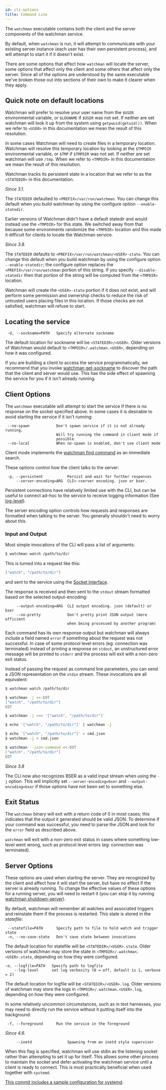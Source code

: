 ```yaml
---
id: cli-options
title: Command Line
---
```


The `watchman` executable contains both the client and the server components
of the watchman service.

By default, when `watchman` is run, it will attempt to communicate with your
existing server instance (each user has their own persistent process), and
will attempt to start it if it doesn't exist.

There are some options that affect how `watchman` will locate the server, some
options that affect only the client and some others that affect only the
server. Since all of the options are understood by the same executable we've
broken those out into sections of their own to make it clearer when they
apply.

## Quick note on default locations

Watchman will prefer to resolve your user name from the `$USER` environmental
variable, or `$LOGNAME` if `$USER` was not set. If neither are set watchman
will look it up from the system using `getpwuid(getuid())`. When we refer to
`<USER>` in this documentation we mean the result of this resolution.

In some cases Watchman will need to create files in a temporary location.
Watchman will resolve this temporary location by looking at the `$TMPDIR`
environmental variable, or `$TMP` if `$TMPDIR` was not set. If neither are set
watchman will use `/tmp`. When we refer to `<TMPDIR>` in this documentation we
mean the result of this resolution.

Watchman tracks its persistent state in a location that we refer to as the
`<STATEDIR>` in this documentation.

_Since 3.1._

The `STATEDIR` defaulted to `<PREFIX>/var/run/watchman`. You can change this
default when you build watchman by using the configure option
`--enable-statedir`.

Earlier versions of Watchman didn't have a default statedir and would instead
use the `<TMPDIR>` for this state. We switched away from that because some
environments randomize the `<TMPDIR>` location and this made it difficult for
clients to locate the Watchman service.

_Since 3.8._

The `STATEDIR` defaults to `<PREFIX>/var/run/watchman/<USER>-state`. You can
change this default when you build watchman by using the configure option
`--enable-statedir`; the configure option replaces the
`<PREFIX>/var/run/watchman` portion of this string. If you specify
`--disable-statedir` then that portion of the string will be computed from the
`<TMPDIR>` location.

Watchman will create the `<USER>-state` portion if it does not exist, and will
perform some permission and ownership checks to reduce the risk of untrusted
users placing files in this location. If those checks are not satisfied,
watchman will refuse to start.

## Locating the service

```
 -U, --sockname=PATH   Specify alternate sockname
```

The default location for sockname will be `<STATEDIR>/<USER>`. Older versions
of Watchman would default to `<TMPDIR>/.watchman.<USER>`, depending on how it
was configured.

If you are building a client to access the service programmatically, we
recommend that you invoke [watchman get-sockname](get-sockname) to discover
the path that the client and server would use. This has the side effect of
spawning the service for you if it isn't already running.

## Client Options

The `watchman` executable will attempt to start the service if there is no
response on the socket specified above. In some cases it is desirable to avoid
starting the service if it isn't running:

```
 --no-spawn            Don't spawn service if it is not already running.
                       Will try running the command in client mode if
                       possible.
 --no-local            When no-spawn is enabled, don't use client mode
```

Client mode implements the [watchman find command](find) as an immediate
search.

These options control how the client talks to the server:

```
 -p, --persistent           Persist and wait for further responses
     --server-encoding=ARG  CLI<->server encoding. json or bser.
```

Persistent connections have relatively limited use with the CLI, but can be
useful to connect ad-hoc to the service to receive logging information (See
[log-level](log-level)).

The server encoding option controls how requests and responses are formatted
when talking to the server. You generally shouldn't need to worry about this.

### Input and Output

Most simple invocations of the CLI will pass a list of arguments:

```bash
$ watchman watch /path/to/dir
```

This is turned into a request like this:

```json
["watch", "/path/to/dir"]
```

and sent to the service using the [Socket Interface](socket-interface).

The response is received and then sent to the `stdout` stream formatted based
on the selected output-encoding:

```
     --output-encoding=ARG  CLI output encoding. json (default) or bser
     --no-pretty            Don't pretty print JSON output (more efficient
                            when being processed by another program)
```

Each command has its own response output but watchman will always include a
field named `error` if something about the request was not successful. In case
of some protocol level errors (eg: connection was terminated) instead of
printing a response on `stdout`, an unstructured error message will be printed
to `stderr` and the process will exit with a non-zero exit status.

Instead of passing the request as command line parameters, you can send a JSON
representation on the `stdin` stream. These invocations are all equivalent:

```bash
$ watchman watch /path/to/dir
```

```bash
$ watchman -j <<-EOT
["watch", "/path/to/dir"]
EOT
```

```bash
$ watchman -j <<< '["watch", "/path/to/dir"]'
```

```bash
$ echo '["watch", "/path/to/dir"]' | watchman -j
```

```bash
$ echo '["watch", "/path/to/dir"]' > cmd.json
$ watchman -j < cmd.json
```

```bash
$ watchman --json-command <<-EOT
["watch", "/path/to/dir"]
EOT
```

_Since 3.8_

The CLI now also recognizes BSER as a valid input stream when using the `-j`
option. This will implicitly set `--server-encoding=bser` and
`--output-encoding=bser` if those options have not been set to something else.

## Exit Status

The `watchman` binary will exit with a return code of 0 in most cases; this
indicates that the output it generated should be valid JSON. To determine if
your command was successful, you need to parse the JSON and look for the
`error` field as described above.

`watchman` will exit with a non-zero exit status in cases where something
low-level went wrong, such as protocol level errors (eg: connection was
terminated).

## Server Options

These options are used when starting the server. They are recognized by the
client and affect how it will start the server, but have no effect if the
server is already running. To change the effective values of these options for
a running server, you will need to restart it (you can stop it by running
[watchman shutdown-server](shutdown-server)).

By default, watchman will remember all watches and associated triggers and
reinstate them if the process is restarted. This state is stored in the
_statefile_:

```
 --statefile=PATH      Specify path to file to hold watch and trigger state
 -n, --no-save-state   Don't save state between invocations
```

The default location for statefile will be `<STATEDIR>/<USER>.state`. Older
versions of watchman may store the state in `<TMPDIR>/.watchman.<USER>.state`,
depending on how they were configured.

```
-o, --logfile=PATH   Specify path to logfile
    --log-level      set log verbosity (0 = off, default is 1, verbose = 2)
```

The default location for logfile will be `<STATEDIR>/<USER>.log`. Older
versions of watchman may store the logs in `<TMPDIR>/.watchman.<USER>.log`,
depending on how they were configured.

In some relatively uncommon circumstances, such as in test harnesses, you may
need to directly run the service without it putting itself into the
background:

```
 -f, --foreground      Run the service in the foreground
```

_Since 4.6._

```
     --inetd                Spawning from an inetd style supervisor
```

When this flag is specified, watchman will use stdin as the listening socket
rather than attempting to set it up for itself. This allows some other process
to maintain the socket and defer activating the watchman service until a
client is ready to connect. This is most practically beneficial when used
together with `systemd`.

[This commit includes a sample configuration for systemd](https://github.com/facebook/watchman/commit/2985377eaf8c8538b28fae9add061b67991a87c2).
